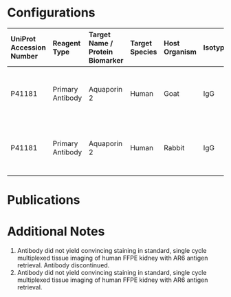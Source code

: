 # Configurations

| UniProt Accession Number   | Reagent Type     | Target Name / Protein Biomarker   | Target Species   | Host Organism   | Isotype   | Clonality   | Vendor            | Catalog Number   | Conjugate    | RRID        | Availability   | Method                 | Tissue Preservation   | Target Tissue   | Tissue State   | Detergent         | Antigen Retrieval Conditions                                  | Dye Inactivation Conditions   | Recommend   | Agree               | Disagree   | Contributor         | Notes       |
|:---------------------------|:-----------------|:----------------------------------|:-----------------|:----------------|:----------|:------------|:------------------|:-----------------|:-------------|:------------|:---------------|:-----------------------|:----------------------|:----------------|:---------------|:------------------|:--------------------------------------------------------------|:------------------------------|:------------|:--------------------|:-----------|:--------------------|:------------|
| P41181                     | Primary Antibody | Aquaporin 2                       | Human            | Goat            | IgG       | Polyclonal  | Novus Biologicals | NBP1-70378       | Unconjugated | AB_11011225 | Stock          | Multiplexed 2D Imaging | FFPE                  | Kidney          | NA             | 0.3% Triton-X-100 | pH 6 for 40 minutes at 95C (AR6 Akoya Biosciences AR600250ML) | NA                            | No          | 0000-0003-4379-8967 | NA         | 0000-0003-4379-8967 | [1](#notes) |
| P41181                     | Primary Antibody | Aquaporin 2                       | Human            | Rabbit          | IgG       | Polyclonal  | Novus Biologicals | NBP2-33472       | Unconjugated | NA          | Stock          | Multiplexed 2D Imaging | FFPE                  | Kidney          | NA             | 0.3% Triton-X-100 | pH 6 for 40 minutes at 95C (AR6 Akoya Biosciences AR600250ML) | NA                            | No          | 0000-0003-4379-8967 | NA         | 0000-0003-4379-8967 | [2](#notes) |

# Publications



# Additional Notes

<a name="notes"></a>
1. Antibody did not yield convincing staining in standard, single cycle multiplexed tissue imaging of human FFPE kidney with AR6 antigen retrieval. Antibody discontinued.
2. Antibody did not yield convincing staining in standard, single cycle multiplexed tissue imaging of human FFPE kidney with AR6 antigen retrieval.
